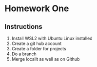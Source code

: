 # Homework One
## Instructions 
1. Install WSL2 with Ubuntu Linux installed
2. Create a git hub account
3. Create a folder for projects
4. Do a branch
5. Merge locallt as well as on Github 

